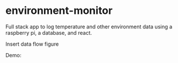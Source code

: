 # environment-monitor
Full stack app to log temperature and other environment data using a raspberry pi, a database, and react.

Insert data flow figure

Demo: 
